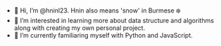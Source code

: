 - 👋 Hi, I’m @hninl23. Hnin also means 'snow' in Burmese ❄️
- 👀 I’m interested in learning more about data structure and algorithms  along with creating my own personal project.
- 🌱 I’m currently familiaring myself with Python and JavaScript.


<!---
hninl23/hninl23 is a ✨ special ✨ repository because its `README.md` (this file) appears on your GitHub profile.
You can click the Preview link to take a look at your changes.
--->
